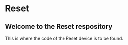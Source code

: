 # Reset

## Welcome to the Reset respository
This is where the code of the Reset device is to be found.
